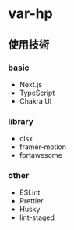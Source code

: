 # var-hp

## 使用技術

### basic

- Next.js
- TypeScript
- Chakra UI

### library

- clsx
- framer-motion
- fortawesome

### other

- ESLint
- Prettier
- Husky
- lint-staged
